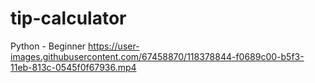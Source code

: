 # tip-calculator
Python - Beginner
https://user-images.githubusercontent.com/67458870/118378844-f0689c00-b5f3-11eb-813c-0545f0f67936.mp4


